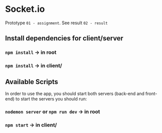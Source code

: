 # Socket.io
Prototype `01 - assignment`.
See result `02 - result`

## Install dependencies for client/server
### `npm install` -> in root
### `npm install` -> in client/

## Available Scripts
In  order to use the app, you should start both servers (back-end and front-end)
to start the servers you should run:
### `nodemon server` or `npm run dev` -> in root
### `npm start` -> in client/
